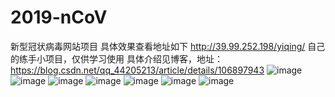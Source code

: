 # 2019-nCoV
新型冠状病毒网站项目
具体效果查看地址如下
http://39.99.252.198/yiqing/
自己的练手小项目，仅供学习使用
具体介绍见博客，地址：https://blog.csdn.net/qq_44205213/article/details/106897943
![image](https://img-blog.csdnimg.cn/2020062211190667.png?x-oss-process=image/watermark,type_ZmFuZ3poZW5naGVpdGk,shadow_10,text_aHR0cHM6Ly9ibG9nLmNzZG4ubmV0L3FxXzQ0MjA1MjEz,size_16,color_FFFFFF,t_70)
![image](https://img-blog.csdnimg.cn/20200622112432608.png?x-oss-process=image/watermark,type_ZmFuZ3poZW5naGVpdGk,shadow_10,text_aHR0cHM6Ly9ibG9nLmNzZG4ubmV0L3FxXzQ0MjA1MjEz,size_16,color_FFFFFF,t_70)
![image](https://img-blog.csdnimg.cn/20200622115823123.png?x-oss-process=image/watermark,type_ZmFuZ3poZW5naGVpdGk,shadow_10,text_aHR0cHM6Ly9ibG9nLmNzZG4ubmV0L3FxXzQ0MjA1MjEz,size_16,color_FFFFFF,t_70)
![image](https://img-blog.csdnimg.cn/2020062211194990.png?x-oss-process=image/watermark,type_ZmFuZ3poZW5naGVpdGk,shadow_10,text_aHR0cHM6Ly9ibG9nLmNzZG4ubmV0L3FxXzQ0MjA1MjEz,size_16,color_FFFFFF,t_70)
![image](https://img-blog.csdnimg.cn/2020062211151574.png?x-oss-process=image/watermark,type_ZmFuZ3poZW5naGVpdGk,shadow_10,text_aHR0cHM6Ly9ibG9nLmNzZG4ubmV0L3FxXzQ0MjA1MjEz,size_16,color_FFFFFF,t_70)
![image](https://img-blog.csdnimg.cn/20200622111544633.png?x-oss-process=image/watermark,type_ZmFuZ3poZW5naGVpdGk,shadow_10,text_aHR0cHM6Ly9ibG9nLmNzZG4ubmV0L3FxXzQ0MjA1MjEz,size_16,color_FFFFFF,t_70)
![image](https://img-blog.csdnimg.cn/20200622111630711.png?x-oss-process=image/watermark,type_ZmFuZ3poZW5naGVpdGk,shadow_10,text_aHR0cHM6Ly9ibG9nLmNzZG4ubmV0L3FxXzQ0MjA1MjEz,size_16,color_FFFFFF,t_70)

